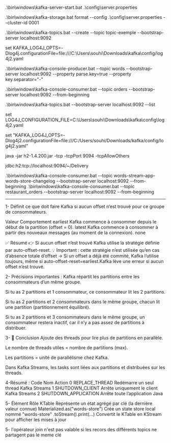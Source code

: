 .\bin\windows\kafka-server-start.bat .\config\server.properties

.\bin\windows\kafka-storage.bat format --config .\config\server.properties --cluster-id 0001


.\bin\windows\kafka-topics.bat --create --topic topic-exemple --bootstrap-server localhost:9092

set KAFKA_LOG4J_OPTS=-Dlog4j.configurationFile=file:///C:\\Users\\souhi\\Downloads\\kafka\\config/log4j2.yaml


.\bin\windows\kafka-console-producer.bat --topic words --bootstrap-server localhost:9092 --property parse.key=true --property key.separator="-"


.\bin\windows\kafka-console-consumer.bat --topic orders --bootstrap-server localhost:9092 --from-beginning

.\bin\windows\kafka-topics.bat --bootstrap-server localhost:9092 --list



set LOG4J_CONFIGURATION_FILE=C:\\Users\\souhi\\Downloads\\kafka\\config\\log4j2.yaml

set "KAFKA_LOG4J_OPTS=-Dlog4j2.configurationFile=file:///C:/Users/souhi/Downloads/kafka/config/log4j2.yaml" 



java -jar h2-1.4.200.jar -tcp -tcpPort 9094 -tcpAllowOthers

jdbc:h2:tcp://localhost:9094/~/Delivery


.\bin\windows\kafka-console-consumer.bat --topic words-stream-app-words-store-changelog --bootstrap-server localhost:9092 --from-beginning
.\bin\windows\kafka-console-consumer.bat --topic restaurant_orders --bootstrap-server localhost:9092 --from-beginning



-----------------------------------------------------------

 
1- Définit ce que doit faire Kafka si aucun offset n’est trouvé pour ce groupe de consommateurs.
 
Valeur	    Comportement
earliest	Kafka commence à consommer depuis le début de la partition (offset = 0).
latest	    Kafka commence à consommer à partir des nouveaux messages (au moment de la connexion).
none	    

✅ Résumé
👉 Si aucun offset n’est trouvé Kafka utilise la stratégie définie par auto-offset-reset.
💡 Important : cette stratégie n’est utilisée qu’en cas d’absence totale d’offset
→ Si un offset a déjà été commité, Kafka l’utilise toujours, même si auto-offset-reset=earliest.Kafka lève une erreur si aucun offset n’est trouvé.

2- Précisions importantes :
Kafka répartit les partitions entre les consommateurs d’un même groupe.

Si tu as 2 partitions et 1 consommateur, ce consommateur lit les 2 partitions.

Si tu as 2 partitions et 2 consommateurs dans le même groupe, chacun lit une partition (partitionnement équilibré).

Si tu as 2 partitions et 3 consommateurs dans le même groupe, un consommateur restera inactif, car il n’y a pas assez de partitions à distribuer.

3- 🎁 Conclusion
Ajoute des threads pour lire plus de partitions en parallèle.

Le nombre de threads utiles = nombre de partitions (max).

Les partitions = unité de parallélisme chez Kafka.

Dans Kafka Streams, les tasks sont liées aux partitions et distribuées sur les threads.


4-Résumé :
Code	Nom	Action
0	REPLACE_THREAD	        Redémarre un seul thread Kafka Streams
1	SHUTDOWN_CLIENT	        Arrête uniquement le client Kafka Streams
2	SHUTDOWN_APPLICATION	Arrête toute l’application Java

5- 
Élément	Rôle
KTable	                        Représente un état agrégé par clé (la dernière valeur connue)
Materialized.as("words-store")	Crée un state store local nommé "words-store"
.toStream().print(...)	        Convertit le KTable en KStream pour afficher les mises à jour

5- l'opérateur join n'est pas valable si les recors des différents topics ne partagent pas le meme clé 

